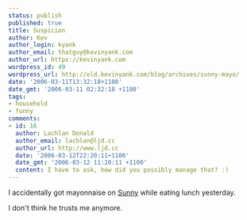 ```yaml
---
status: publish
published: true
title: Suspicion
author: Kev
author_login: kyank
author_email: thatguy@kevinyank.com
author_url: https://kevinyank.com
wordpress_id: 49
wordpress_url: http://old.kevinyank.com/blog/archives/sunny-mayo/
date: '2006-03-11T13:32:18+1100'
date_gmt: '2006-03-11 02:32:18 +1100'
tags:
- household
- funny
comments:
- id: 16
  author: Lachlan Donald
  author_email: lachlan@ljd.cc
  author_url: http://www.ljd.cc
  date: '2006-03-12T22:20:11+1100'
  date_gmt: '2006-03-12 11:20:11 +1100'
  content: I have to ask, how did you possibly manage that? :)
---
```

<p>I accidentally got mayonnaise on <a href="https://kevinyank.com/posts/new-guinea-pigs/">Sunny</a> while eating lunch yesterday.</p>
<p>I don't think he trusts me anymore.</p>
